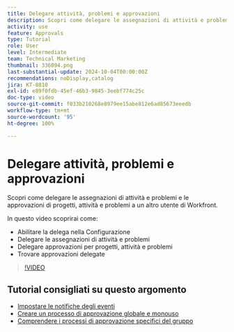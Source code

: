 ```yaml
---
title: Delegare attività, problemi e approvazioni
description: Scopri come delegare le assegnazioni di attività e problemi e le approvazioni di progetti, attività e problemi a un altro utente di Workfront.
activity: use
feature: Approvals
type: Tutorial
role: User
level: Intermediate
team: Technical Marketing
thumbnail: 336094.png
last-substantial-update: 2024-10-04T00:00:00Z
recommendations: noDisplay,catalog
jira: KT-8810
exl-id: e89f0fdb-45ef-46b3-9845-3eebf774c25c
doc-type: video
source-git-commit: f033b210268e8979ee15abe812e6ad85673eeedb
workflow-type: tm+mt
source-wordcount: '95'
ht-degree: 100%

---
```


# Delegare attività, problemi e approvazioni

Scopri come delegare le assegnazioni di attività e problemi e le approvazioni di progetti, attività e problemi a un altro utente di Workfront.

In questo video scoprirai come:

* Abilitare la delega nella Configurazione
* Delegare le assegnazioni di attività e problemi
* Delegare approvazioni per progetti, attività e problemi
* Trovare approvazioni delegate

>[!VIDEO](https://video.tv.adobe.com/v/336094/?quality=12&learn=on)

## Tutorial consigliati su questo argomento

* [Impostare le notifiche degli eventi](/help/administration-and-setup/email-and-in-app-notifications/admin-set-up-event-notifications.md)
* [Creare un processo di approvazione globale e monouso](/help/manage-work/approval-processes-and-milestone-paths/create-a-single-use-approval-process.md)
* [Comprendere i processi di approvazione specifici del gruppo](/help/administration-and-setup/approval-processes-and-milestone-paths/group-specific-approval-processes.md)

